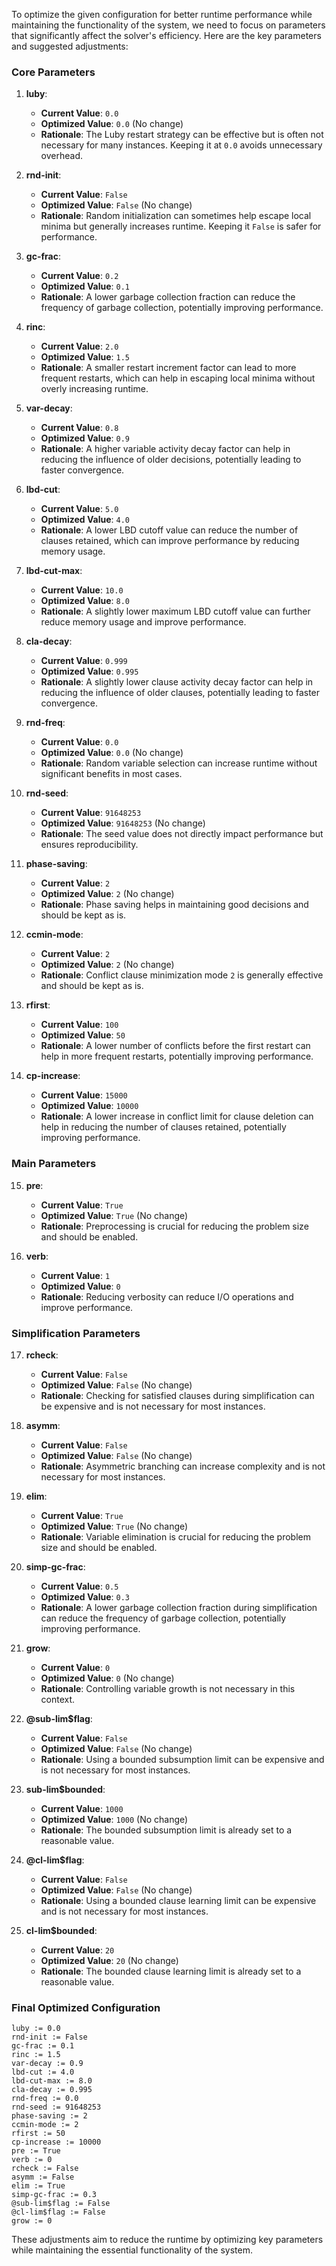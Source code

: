 To optimize the given configuration for better runtime performance while maintaining the functionality of the system, we need to focus on parameters that significantly affect the solver's efficiency. Here are the key parameters and suggested adjustments:

### Core Parameters

1. **luby**:
   - **Current Value**: `0.0`
   - **Optimized Value**: `0.0` (No change)
   - **Rationale**: The Luby restart strategy can be effective but is often not necessary for many instances. Keeping it at `0.0` avoids unnecessary overhead.

2. **rnd-init**:
   - **Current Value**: `False`
   - **Optimized Value**: `False` (No change)
   - **Rationale**: Random initialization can sometimes help escape local minima but generally increases runtime. Keeping it `False` is safer for performance.

3. **gc-frac**:
   - **Current Value**: `0.2`
   - **Optimized Value**: `0.1`
   - **Rationale**: A lower garbage collection fraction can reduce the frequency of garbage collection, potentially improving performance.

4. **rinc**:
   - **Current Value**: `2.0`
   - **Optimized Value**: `1.5`
   - **Rationale**: A smaller restart increment factor can lead to more frequent restarts, which can help in escaping local minima without overly increasing runtime.

5. **var-decay**:
   - **Current Value**: `0.8`
   - **Optimized Value**: `0.9`
   - **Rationale**: A higher variable activity decay factor can help in reducing the influence of older decisions, potentially leading to faster convergence.

6. **lbd-cut**:
   - **Current Value**: `5.0`
   - **Optimized Value**: `4.0`
   - **Rationale**: A lower LBD cutoff value can reduce the number of clauses retained, which can improve performance by reducing memory usage.

7. **lbd-cut-max**:
   - **Current Value**: `10.0`
   - **Optimized Value**: `8.0`
   - **Rationale**: A slightly lower maximum LBD cutoff value can further reduce memory usage and improve performance.

8. **cla-decay**:
   - **Current Value**: `0.999`
   - **Optimized Value**: `0.995`
   - **Rationale**: A slightly lower clause activity decay factor can help in reducing the influence of older clauses, potentially leading to faster convergence.

9. **rnd-freq**:
   - **Current Value**: `0.0`
   - **Optimized Value**: `0.0` (No change)
   - **Rationale**: Random variable selection can increase runtime without significant benefits in most cases.

10. **rnd-seed**:
    - **Current Value**: `91648253`
    - **Optimized Value**: `91648253` (No change)
    - **Rationale**: The seed value does not directly impact performance but ensures reproducibility.

11. **phase-saving**:
    - **Current Value**: `2`
    - **Optimized Value**: `2` (No change)
    - **Rationale**: Phase saving helps in maintaining good decisions and should be kept as is.

12. **ccmin-mode**:
    - **Current Value**: `2`
    - **Optimized Value**: `2` (No change)
    - **Rationale**: Conflict clause minimization mode `2` is generally effective and should be kept as is.

13. **rfirst**:
    - **Current Value**: `100`
    - **Optimized Value**: `50`
    - **Rationale**: A lower number of conflicts before the first restart can help in more frequent restarts, potentially improving performance.

14. **cp-increase**:
    - **Current Value**: `15000`
    - **Optimized Value**: `10000`
    - **Rationale**: A lower increase in conflict limit for clause deletion can help in reducing the number of clauses retained, potentially improving performance.

### Main Parameters

15. **pre**:
    - **Current Value**: `True`
    - **Optimized Value**: `True` (No change)
    - **Rationale**: Preprocessing is crucial for reducing the problem size and should be enabled.

16. **verb**:
    - **Current Value**: `1`
    - **Optimized Value**: `0`
    - **Rationale**: Reducing verbosity can reduce I/O operations and improve performance.

### Simplification Parameters

17. **rcheck**:
    - **Current Value**: `False`
    - **Optimized Value**: `False` (No change)
    - **Rationale**: Checking for satisfied clauses during simplification can be expensive and is not necessary for most instances.

18. **asymm**:
    - **Current Value**: `False`
    - **Optimized Value**: `False` (No change)
    - **Rationale**: Asymmetric branching can increase complexity and is not necessary for most instances.

19. **elim**:
    - **Current Value**: `True`
    - **Optimized Value**: `True` (No change)
    - **Rationale**: Variable elimination is crucial for reducing the problem size and should be enabled.

20. **simp-gc-frac**:
    - **Current Value**: `0.5`
    - **Optimized Value**: `0.3`
    - **Rationale**: A lower garbage collection fraction during simplification can reduce the frequency of garbage collection, potentially improving performance.

21. **grow**:
    - **Current Value**: `0`
    - **Optimized Value**: `0` (No change)
    - **Rationale**: Controlling variable growth is not necessary in this context.

22. **@sub-lim$flag**:
    - **Current Value**: `False`
    - **Optimized Value**: `False` (No change)
    - **Rationale**: Using a bounded subsumption limit can be expensive and is not necessary for most instances.

23. **sub-lim$bounded**:
    - **Current Value**: `1000`
    - **Optimized Value**: `1000` (No change)
    - **Rationale**: The bounded subsumption limit is already set to a reasonable value.

24. **@cl-lim$flag**:
    - **Current Value**: `False`
    - **Optimized Value**: `False` (No change)
    - **Rationale**: Using a bounded clause learning limit can be expensive and is not necessary for most instances.

25. **cl-lim$bounded**:
    - **Current Value**: `20`
    - **Optimized Value**: `20` (No change)
    - **Rationale**: The bounded clause learning limit is already set to a reasonable value.

### Final Optimized Configuration

```plaintext
luby := 0.0
rnd-init := False
gc-frac := 0.1
rinc := 1.5
var-decay := 0.9
lbd-cut := 4.0
lbd-cut-max := 8.0
cla-decay := 0.995
rnd-freq := 0.0
rnd-seed := 91648253
phase-saving := 2
ccmin-mode := 2
rfirst := 50
cp-increase := 10000
pre := True
verb := 0
rcheck := False
asymm := False
elim := True
simp-gc-frac := 0.3
@sub-lim$flag := False
@cl-lim$flag := False
grow := 0
```

These adjustments aim to reduce the runtime by optimizing key parameters while maintaining the essential functionality of the system.